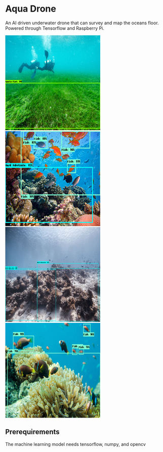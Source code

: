 # Aqua Drone
An AI driven underwater drone that can survey and map the oceans floor. Powered through Tensorflow and Raspberry Pi.

 <div class="row">
  <div class="column">
    <img src="Website\Aquadrone\images\home\aq1.png" width="300" height="300">
  </div>
  <div class="column">
    <img src="Website\Aquadrone\images\home\hs&fish.png" width="300" height="300">
  </div>
  <div class="column">
    <img src="Website\Aquadrone\images\home\hs_web.png" width="300" height="300">
  </div>
  <div class="column">
    <img src="Website\Aquadrone\images\home\fish_web.png" width="300" height="300">
  </div>
</div> 

## Prerequirements
The machine learning model needs tensorflow, numpy, and opencv
